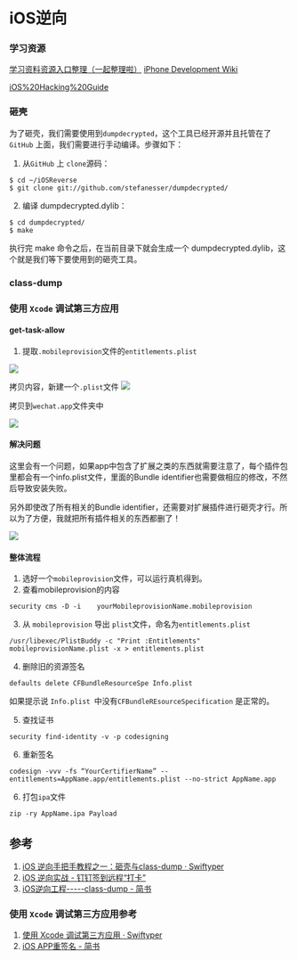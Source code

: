 
# iOS逆向


### 学习资源

[学习资料资源入口整理（一起整理啦）](http://www.iosre.com/t/topic/4680)
[iPhone Development Wiki](http://iphonedevwiki.net/index.php/Main_Page)

[iOS%20Hacking%20Guide](chrome-extension://gfbliohnnapiefjpjlpjnehglfpaknnc/pages/pdf_viewer.html?r=https://web.securityinnovation.com/hubfs/iOS%20Hacking%20Guide.pdf)



###  砸壳

为了砸壳，我们需要使用到`dumpdecrypted`，这个工具已经开源并且托管在了`GitHub` 上面，我们需要进行手动编译。步骤如下：

1. 从`GitHub` 上 `clone`源码：

```
$ cd ~/iOSReverse
$ git clone git://github.com/stefanesser/dumpdecrypted/
```

2. 编译 dumpdecrypted.dylib：

```
$ cd dumpdecrypted/
$ make
```

执行完 make 命令之后，在当前目录下就会生成一个 dumpdecrypted.dylib，这个就是我们等下要使用到的砸壳工具。



### class-dump


### 使用 `Xcode` 调试第三方应用


#### get-task-allow

1. 提取`.mobileprovision`文件的`entitlements.plist`

![](http://oc98nass3.bkt.clouddn.com/2017-07-03-14990792796143.jpg)

拷贝内容，新建一个`.plist`文件
![](http://oc98nass3.bkt.clouddn.com/2017-07-03-14990793865052.jpg)

拷贝到`wechat.app`文件夹中


![](http://oc98nass3.bkt.clouddn.com/2017-07-03-14990796280206.jpg)


#### 解决问题

这里会有一个问题，如果app中包含了扩展之类的东西就需要注意了，每个插件包里都会有一个info.plist文件，里面的Bundle identifier也需要做相应的修改，不然后导致安装失败。

另外即使改了所有相关的Bundle identifier，还需要对扩展插件进行砸壳才行。所以为了方便，我就把所有插件相关的东西都删了！

![](http://oc98nass3.bkt.clouddn.com/2017-07-04-14991380843315.jpg)

#### 整体流程

1. 选好一个`mobileprovision`文件，可以运行真机得到。
2. 查看mobileprovision的内容

```
security cms -D -i    yourMobileprovisionName.mobileprovision
```

3. 从 `mobileprovision` 导出 `plist`文件，命名为`entitlements.plist`

```
/usr/libexec/PlistBuddy -c "Print :Entitlements" mobileprovisionName.plist -x > entitlements.plist
```

4. 删除旧的资源签名
```
defaults delete CFBundleResourceSpe Info.plist
```
如果提示说 `Info.plist `中没有`CFBundleREsourceSpecification` 是正常的。

5. 查找证书
```
security find-identity -v -p codesigning
```

6. 重新签名
```
codesign -vvv -fs “YourCertifierName” --entitlements=AppName.app/entitlements.plist --no-strict AppName.app
```

6. 打包`ipa`文件
```
zip -ry AppName.ipa Payload
```
## 参考

1. [iOS 逆向手把手教程之一：砸壳与class-dump · Swiftyper](http://www.swiftyper.com/2016/05/02/iOS-reverse-step-by-step-part-1-class-dump/)
2. [iOS 逆向实战 - 钉钉签到远程“打卡”](https://www.instapaper.com/read/923533156)
3. [iOS逆向工程-----class-dump - 简书](http://www.jianshu.com/p/2add936e8bdd)

###   使用 `Xcode` 调试第三方应用参考
1. [使用 Xcode 调试第三方应用 · Swiftyper](http://swiftyper.com/2017/07/02/attach-third-app-using-xcode/)
2. [iOS APP重签名 - 简书](http://www.jianshu.com/p/5bc225be6c03)

